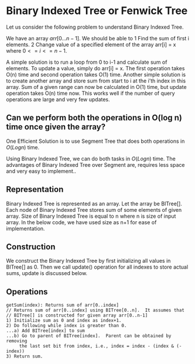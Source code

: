 # Binary Indexed Tree or Fenwick Tree
Let us consider the following problem to understand Binary Indexed Tree.

We have an array $arr[0 . . . n-1]$. We should be able to
1 Find the sum of first i elements.
2 Change value of a specified element of the array arr[i] = x where $0 <= i <= n-1$.

A simple solution is to run a loop from 0 to i-1 and calculate sum of elements. To update a value, simply do arr[i] = x. The first operation takes O(n) time and second operation takes O(1) time. Another simple solution is to create another array and store sum from start to i at the i’th index in this array. Sum of a given range can now be calculated in O(1) time, but update operation takes O(n) time now. This works well if the number of query operations are large and very few updates.

## Can we perform both the operations in O(log n) time once given the array? 
One Efficient Solution is to use Segment Tree that does both operations in $O(Logn)$ time.

Using Binary Indexed Tree, we can do both tasks in $O(Logn)$ time. The advantages of Binary Indexed Tree over Segment are, requires less space and very easy to implement..

## Representation
Binary Indexed Tree is represented as an array. Let the array be BITree[]. Each node of Binary Indexed Tree stores sum of some elements of given array. Size of Binary Indexed Tree is equal to n where n is size of input array. In the below code, we have used size as n+1 for ease of implementation.

## Construction
We construct the Binary Indexed Tree by first initializing all values in BITree[] as 0. Then we call update() operation for all indexes to store actual sums, update is discussed below.

## Operations
```code
getSum(index): Returns sum of arr[0..index]
// Returns sum of arr[0..index] using BITree[0..n].  It assumes that
// BITree[] is constructed for given array arr[0..n-1]
1) Initialize sum as 0 and index as index+1.
2) Do following while index is greater than 0.
...a) Add BITree[index] to sum
...b) Go to parent of BITree[index].  Parent can be obtained by removing
     the last set bit from index, i.e., index = index - (index & (-index))
3) Return sum.
```
